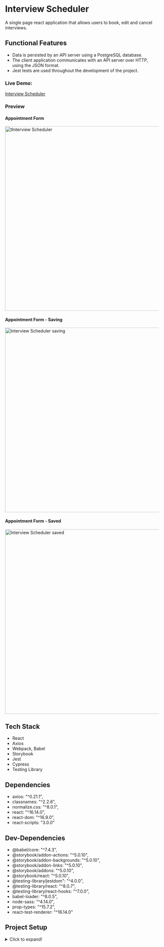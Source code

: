 # Interview Scheduler

A single page react application that allows users to book, edit and cancel interviews.

## Functional Features

- Data is persisted by an API server using a PostgreSQL database.
- The client application communicates with an API server over HTTP, using the JSON format.
- Jest tests are used throughout the development of the project.

### Live Demo: 
[Interview Scheduler](https://distracted-pare-332419.netlify.app/)

### Preview 

#### Appointment Form
<img width="604" alt="tInterview Scheduler" src="https://user-images.githubusercontent.com/69181038/122279197-ca197300-ceb5-11eb-9fca-95459b4065ee.png">


#### Appointment Form - Saving
<img width="604" alt="Interview Scheduler saving" src="https://user-images.githubusercontent.com/69181038/122279265-d998bc00-ceb5-11eb-9c75-529e9a1ff676.png">

#### Appointment Form - Saved
<img width="604" alt="Interview Scheduler saved" src="https://user-images.githubusercontent.com/69181038/122279310-e61d1480-ceb5-11eb-808b-266a7be54980.png">


## Tech Stack

- React
- Axios
- Webpack, Babel
- Storybook
- Jest
- Cypress
- Testing Library

## Dependencies

- axios: "^0.21.1",
- classnames: "^2.2.6",
- normalize.css: "^8.0.1",
- react: "^16.14.0",
- react-dom: "^16.9.0",
- react-scripts: "3.0.0"

## Dev-Dependencies

- @babel/core: "^7.4.3",
- @storybook/addon-actions: "^5.0.10",
- @storybook/addon-backgrounds: "^5.0.10",
- @storybook/addon-links: "^5.0.10",
- @storybook/addons: "^5.0.10",
- @storybook/react: "^5.0.10",
- @testing-library/jestdom": "^4.0.0",
- @testing-library/react: "^8.0.7",
- @testing-library/react-hooks: "^7.0.0",
- babel-loader: "^8.0.5",
- node-sass: "^4.14.0",
- prop-types: "^15.7.2",
- react-test-renderer: "^16.14.0"


## Project Setup
<details>
  <summary>Click to expand!</summary>


Install dependencies with `npm install`.

## Running Webpack Development Server

```sh
npm start
```

## Running Jest Test Framework

```sh
npm test
```

## Running Storybook Visual Testbed

```sh
npm run storybook
```

</details>



